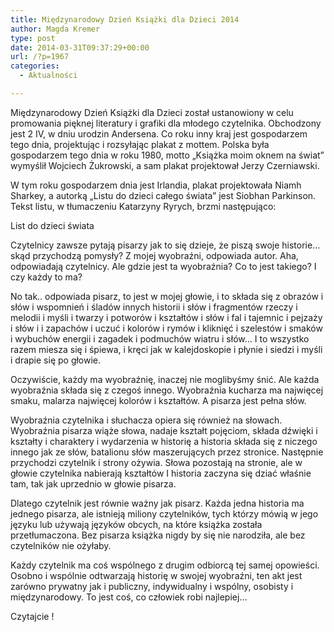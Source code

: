```yaml
---
title: Międzynarodowy Dzień Książki dla Dzieci 2014
author: Magda Kremer
type: post
date: 2014-03-31T09:37:29+00:00
url: /?p=1967
categories:
  - Aktualności

---
```

Międzynarodowy Dzień Książki dla Dzieci został ustanowiony w celu promowania pięknej literatury i grafiki dla młodego czytelnika. Obchodzony jest 2 IV, w dniu urodzin Andersena. Co roku inny kraj jest gospodarzem tego dnia, projektując i rozsyłając plakat z mottem. Polska była gospodarzem tego dnia w roku 1980, motto „Książka moim oknem na świat” wymyślił Wojciech Żukrowski, a sam plakat projektował Jerzy Czerniawski.

W tym roku gospodarzem dnia jest Irlandia, plakat projektowała Niamh Sharkey, a autorką „Listu do dzieci całego świata” jest Siobhan Parkinson. Tekst listu, w tłumaczeniu Katarzyny Ryrych, brzmi następująco:

List do dzieci świata

Czytelnicy zawsze pytają pisarzy jak to się dzieje, że piszą swoje historie&#8230;skąd przychodzą pomysły? Z mojej wyobraźni, odpowiada autor. Aha, odpowiadają czytelnicy. Ale gdzie jest ta wyobraźnia? Co to jest takiego? I czy każdy to ma?

No tak.. odpowiada pisarz, to jest w mojej głowie, i to składa się z obrazów i słów i wspomnień i śladów innych historii i słów i fragmentów rzeczy i melodii i myśli i twarzy i potworów i kształtów i słów i fal i tajemnic i pejzaży i słów i i zapachów i uczuć i kolorów i rymów i kliknięć i szelestów i smaków i wybuchów energii i zagadek i podmuchów wiatru i słów… I to wszystko razem miesza się i śpiewa, i kręci jak w kalejdoskopie i płynie i siedzi i myśli i drapie się po głowie.

Oczywiście, każdy ma wyobraźnię, inaczej nie moglibyśmy śnić. Ale każda wyobraźnia składa się z czegoś innego. Wyobraźnia kucharza ma najwięcej smaku, malarza najwięcej kolorów i kształtów. A pisarza jest pełna słów.

Wyobraźnia czytelnika i słuchacza opiera się również na słowach. Wyobraźnia pisarza wiąże słowa, nadaje kształt pojęciom, składa dźwięki i kształty i charaktery i wydarzenia w historię a historia składa się z niczego innego jak ze słów, batalionu słów maszerujących przez stronice. Następnie przychodzi czytelnik i strony ożywia. Słowa pozostają na stronie, ale w głowie czytelnika nabierają kształtów I historia zaczyna się dziać właśnie tam, tak jak uprzednio w głowie pisarza.

Dlatego czytelnik jest równie ważny jak pisarz. Każda jedna historia ma jednego pisarza, ale istnieją miliony czytelników, tych którzy mówią w jego języku lub używają języków obcych, na które książka została przetłumaczona. Bez pisarza książka nigdy by się nie narodziła, ale bez czytelników nie ożyłaby.

Każdy czytelnik ma coś wspólnego z drugim odbiorcą tej samej opowieści. Osobno i wspólnie odtwarzają historię w swojej wyobraźni, ten akt jest zarówno prywatny jak i publiczny, indywidualny i wspólny, osobisty i międzynarodowy. To jest coś, co człowiek robi najlepiej…

Czytajcie !

&nbsp;